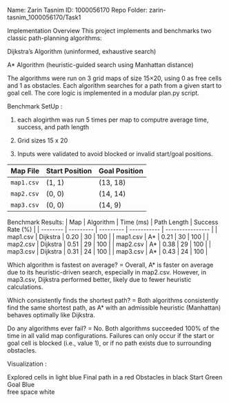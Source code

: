 Name: Zarin Tasnim
ID: 1000056170
Repo Folder: zarin-tasnim_1000056170/Task1


Implementation Overview
This project implements and benchmarks two classic path-planning algorithms:

Dijkstra’s Algorithm (uninformed, exhaustive search)

A* Algorithm (heuristic-guided search using Manhattan distance)

The algorithms were run on 3 grid maps of size 15×20, using 0 as free cells and 1 as obstacles. Each algorithm searches for a path from a given start to goal cell. The core logic is implemented in a modular plan.py script.

Benchmark SetUp :

1. each alogirthm was run 5 times per map to computre average time, success, and path length

2. Grid sizes 15 x 20 

3. Inputs were validated to avoid blocked or invalid start/goal positions.

| Map File   | Start Position | Goal Position |
| ---------- | -------------- | ------------- |
| `map1.csv` | (1, 1)         | (13, 18)      |
| `map2.csv` | (0, 0)         | (14, 14)      |
| `map3.csv` | (0, 0)         | (14, 9)       |


Benchmark Results:
| Map      | Algorithm | Time (ms) | Path Length | Success Rate (%) |
| -------- | --------- | --------- | ----------- | ---------------- |
| map1.csv | Dijkstra  | 0.20      | 30          | 100              |
| map1.csv | A\*       | 0.21      | 30          | 100              |
| map2.csv | Dijkstra  | 0.51      | 29          | 100              |
| map2.csv | A\*       | 0.38      | 29          | 100              |
| map3.csv | Dijkstra  | 0.31      | 24          | 100              |
| map3.csv | A\*       | 0.43      | 24          | 100              |
  

Which algorithm is fastest on average? 
= Overall, A* is faster on average due to its heuristic-driven search, especially in map2.csv. However, in map3.csv, Dijkstra performed better, likely due to fewer heuristic calculations.


Which consistently finds the shortest path? 
= Both algorithms consistently find the same shortest path, as A* with an admissible heuristic (Manhattan) behaves optimally like Dijkstra.

Do any algorithms ever fail?
= No. Both algorithms succeeded 100% of the time in all valid map configurations. Failures can only occur if the start or goal cell is blocked (i.e., value 1), or if no path exists due to surrounding obstacles.

 Visualization :

Explored cells in light blue
Final path in a red
Obstacles in black
Start Green
Goal Blue   
free space white
